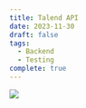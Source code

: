 ```yaml
---
title: Talend API
date: 2023-11-30
draft: false
tags:
  - Backend
  - Testing
complete: true
---
```


![](https://i.imgur.com/ZP1n9DV.png)
